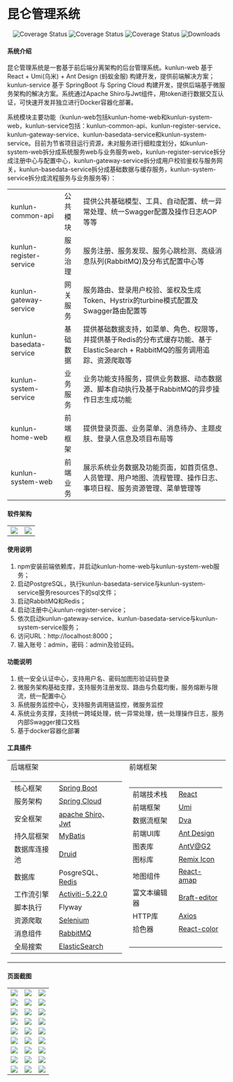 # 昆仑管理系统

<p align="center"> 
    <img src="https://img.shields.io/badge/React-6.13.0-red.svg" alt="Coverage Status">
    <img src="https://img.shields.io/badge/Ant Design-4.4.0-yellow.svg" alt="Coverage Status">
    <img src="https://img.shields.io/badge/Spring%20Cloud-Greenwich.SR5-blue.svg" alt="Coverage Status">
    <img src="https://img.shields.io/badge/Spring%20Boot-2.1.7.RELEASE-green.svg" alt="Downloads">
</p>

#### 系统介绍
昆仑管理系统是一套基于前后端分离架构的后台管理系统。kunlun-web 基于React + Umi(乌米) + Ant Design (蚂蚁金服) 构建开发，提供前端解决方案；kunlun-service 基于 SpringBoot 与 Spring Cloud 构建开发，提供后端基于微服务架构的解决方案。系统通过Apache Shiro与Jwt组件，用token进行数据交互认证，可快速开发并独立进行Docker容器化部署。

系统模块主要功能（kunlun-web包括kunlun-home-web和kunlun-system-web，kunlun-service包括：kunlun-common-api、kunlun-register-service、kunlun-gateway-service、kunlun-basedata-service和kunlun-system-service。目前为节省项目运行资源，未对服务进行细粒度划分，如kunlun-system-web拆分成系统服务web与业务服务web，kunlun-register-service拆分成注册中心与配置中心，kunlun-gateway-service拆分成用户校验鉴权与服务网关，kunlun-basedata-service拆分成基础数据与缓存服务，kunlun-system-service拆分成流程服务与业务服务等）：
<table>
    <tr>
        <td>kunlun-common-api</td>
        <td>公共模块</td>
        <td>提供公共基础模型、工具、自动配置、统一异常处理、统一Swagger配置及操作日志AOP等等</td>
    </tr>
    <tr>
        <td>kunlun-register-service</td>
        <td>服务治理</td>
        <td>服务注册、服务发现、服务心跳检测、高级消息队列(RabbitMQ)及分布式配置中心等</td>
    </tr>
    <tr>
        <td>kunlun-gateway-service</td>
        <td>网关服务</td>
        <td>服务路由、登录用户校验、鉴权及生成Token、Hystrix的turbine模式配置及Swagger路由配置等</td>
    </tr>
    <tr>
        <td>kunlun-basedata-service</td>
        <td>基础数据</td>
        <td>提供基础数据支持，如菜单、角色、权限等，并提供基于Redis的分布式缓存功能、基于ElasticSearch + RabbitMQ的服务调用追踪、资源爬取等</td>
    </tr>
    <tr>
        <td>kunlun-system-service</td>
        <td>业务服务</td>
        <td>业务功能支持服务，提供业务数据、动态数据源、脚本自动执行及基于RabbitMQ的异步操作日志生成功能</td>
    </tr>
    <tr>
        <td>kunlun-home-web</td>
        <td>前端框架</td>
        <td>提供登录页面、业务菜单、消息待办、主题皮肤、登录人信息及项目布局等</td>
    </tr>
    <tr>
        <td>kunlun-system-web</td>
        <td>前端业务</td>
        <td>展示系统业务数据及功能页面，如首页信息、人员管理、用户地图、流程管理、操作日志、事项日程、服务资源管理、菜单管理等</td>
    </tr>
</table>


#### 软件架构
<table>
    <tr>
        <td><img src="https://images.gitee.com/uploads/images/2020/0411/165451_44bb82b5_1894302.png"/></td>
        <td><img src="https://images.gitee.com/uploads/images/2020/0411/165543_a617076b_1894302.png"/></td>
    </tr>
</table>


#### 使用说明

1.  npm安装前端依赖库，并启动kunlun-home-web与kunlun-system-web服务；
2.  启动PostgreSQL，执行kunlun-basedata-service与kunlun-system-service服务resources下的sql文件；
3.  启动RabbitMQ和Redis；
4.  启动注册中心kunlun-register-service；
5.  依次启动kunlun-gateway-service、kunlun-basedata-service与kunlun-system-service服务；
6.  访问URL：http://localhost:8000；
7.  输入账号：admin，密码：admin及验证码。


#### 功能说明

1.  统一安全认证中心，支持用户名、密码加图形验证码登录
2.  微服务架构基础支撑，支持服务注册发现、路由与负载均衡，服务熔断与限流，统一配置中心
3.  系统服务监控中心，支持服务调用链监控，微服务监控
4.  系统业务支撑，支持统一跨域处理，统一异常处理，统一处理操作日志，服务内部Swagger接口文档
5.  基于docker容器化部署


#### 工具插件

<table>
    <tr>
        <td>后端框架</td>
        <td>前端框架</td>
    </tr>
    <tr>
        <td>
            <table>
                <tr>
                    <td>核心框架</td>
                    <td><a target = "_blank" href="https://spring.io/projects/spring-boot">Spring Boot</a></td>
                </tr>
                <tr>
                    <td>服务架构</td>
                    <td><a target = "_blank" href="https://spring.io/projects/spring-cloud">Spring Cloud</a></td>
                </tr>
                <tr>
                    <td>安全框架</td>
                    <td><a target = "_blank" href="http://shiro.apache.org/">apache Shiro</a>、<a target = "_blank" href={"https://jwt.io/"}>Jwt</a></td>
                </tr>
                <tr>
                    <td>持久层框架</td>
                    <td><a target = "_blank" href="http://www.mybatis.org/mybatis-3/zh/index.html">MyBatis</a></td>
                </tr>
                <tr>
                    <td>数据库连接池</td>
                    <td><a target = "_blank" href="https://github.com/alibaba/druid">Druid</a></td>
                </tr>
                <tr>
                    <td>数据库</td>
                    <td>PosgreSQL、<a target = "_blank" href="https://redis.io/">Redis</a></td>
                </tr>
                <tr>
                    <td>工作流引擎</td>
                    <td><a target = "_blank" href="https://www.activiti.org/documentation">Activiti-5.22.0</a></td>
                </tr>
                <tr>
                    <td>脚本执行</td>
                    <td>Flyway</td>
                </tr>
                <tr>
                    <td>资源爬取</td>
                    <td><a target = "_blank" href="https://www.selenium.dev/">Selenium</a></td>
                </tr>
                <tr>
                    <td>消息组件</td>
                    <td><a target = "_blank" href="https://www.rabbitmq.com/">RabbitMQ</a></td>
                </tr>
                <tr>
                    <td>全局搜索</td>
                    <td><a target = "_blank" href="https://www.elastic.co/">ElasticSearch</a></td>
                </tr>
            </table>
        </td>
        <td>
            <table>
                <tr>
                    <td>前端技术栈</td>
                    <td><a target = "_blank" href="https://github.com/facebook/react">React</a></td>
                </tr>
                <tr>
                    <td>前端框架</td>
                    <td><a target = "_blank" href="https://umijs.org/">Umi</a></td>
                </tr>
                <tr>
                    <td>数据流框架</td>
                    <td><a target = "_blank" href="https://dvajs.com/guide/">Dva</a></td>
                </tr>
                <tr>
                    <td>前端UI库</td>
                    <td><a target = "_blank" href="https://ant.design/index-cn">Ant Design</a></td>
                </tr>
                <tr>
                    <td>图表库</td>
                    <td><a target = "_blank" href="https://antv.alipay.com/zh-cn/index.html">AntV@G2</a></td>
                </tr>
                <tr>
                    <td>图标库</td>
                    <td><a target = "_blank" href="https://remixicon.com/">Remix Icon</a></td>
                </tr>
                <tr>
                    <td>地图组件</td>
                    <td><a target = "_blank" href="https://github.com/ElemeFE/react-amap">React-amap</a></td>
                </tr>
                <tr>
                    <td>富文本编辑器</td>
                    <td><a target = "_blank" href="https://braft.margox.cn/">Braft-editor</a></td>
                </tr>
                <tr>
                    <td>HTTP库</td>
                    <td><a target = "_blank" href="http://www.axios-js.com/">Axios</a></td>
                </tr>
                <tr>
                    <td>拾色器</td>
                    <td><a target = "_blank" href="http://casesandberg.github.io/react-color/">React-color</a></td>
                </tr>
                <tr>
                    <td>&nbsp;</td>
                    <td>&nbsp;</td>
                </tr>
            </table>
        </td>
    </tr>
</table>


#### 页面截图

<table>
    <tr>
        <td><img src="https://images.gitee.com/uploads/images/2020/0519/152135_716ae863_1894302.png"/></td>
        <td><img src="https://images.gitee.com/uploads/images/2020/0519/152155_14ac505e_1894302.png"/></td>
        <td><img src="https://images.gitee.com/uploads/images/2020/0519/152202_da0038d4_1894302.png"/></td>
    </tr>
    <tr>
        <td><img src="https://images.gitee.com/uploads/images/2020/0519/152211_111ac69f_1894302.png"/></td>
	<td><img src="https://images.gitee.com/uploads/images/2020/0519/152218_6520a194_1894302.png"/></td>
        <td><img src="https://images.gitee.com/uploads/images/2020/0519/152230_a46a2892_1894302.png"/></td>
    </tr>
    <tr>
        <td><img src="https://images.gitee.com/uploads/images/2020/0519/152238_5a7f8254_1894302.png"/></td>
        <td><img src="https://images.gitee.com/uploads/images/2020/0519/152246_b7e41e71_1894302.png"/></td>
	<td><img src="https://images.gitee.com/uploads/images/2020/0519/152309_043548b1_1894302.png"/></td>
    </tr>
    <tr>
        <td><img src="https://images.gitee.com/uploads/images/2020/0519/152650_bfc4269e_1894302.png"/></td>
	<td><img src="https://images.gitee.com/uploads/images/2020/0519/152658_4980a1cb_1894302.png"/></td>
        <td><img src="https://images.gitee.com/uploads/images/2020/0519/152706_2f111bab_1894302.png"/></td>
    </tr>
    <tr>
        <td><img src="https://images.gitee.com/uploads/images/2020/0519/152753_8e4ad63b_1894302.png"/></td>
        <td><img src="https://images.gitee.com/uploads/images/2020/0519/152801_9f9d6d17_1894302.png"/></td>
	<td><img src="https://images.gitee.com/uploads/images/2020/0519/152809_852a1cfe_1894302.png"/></td>
    </tr>
    <tr>
        <td><img src="https://images.gitee.com/uploads/images/2020/0519/152818_7cb1053d_1894302.png"/></td>
	<td><img src="https://images.gitee.com/uploads/images/2020/0519/152827_17f5d565_1894302.png"/></td>
        <td><img src="https://images.gitee.com/uploads/images/2020/0519/152835_a1d03494_1894302.png"/></td>
    </tr>
    <tr>
        <td><img src="https://images.gitee.com/uploads/images/2020/0519/152851_65fb3969_1894302.png"/></td>
        <td><img src="https://images.gitee.com/uploads/images/2020/0519/152901_c5345e42_1894302.png"/></td>
	<td><img src="https://images.gitee.com/uploads/images/2020/0519/152923_83532d5e_1894302.png"/></td>
    </tr>
    <tr>
        <td><img src="https://images.gitee.com/uploads/images/2020/0519/152932_fbed524a_1894302.png"/></td>
	<td><img src="https://images.gitee.com/uploads/images/2020/0519/152951_026619ce_1894302.png"/></td>
        <td><img src="https://images.gitee.com/uploads/images/2020/0519/152958_87b1ede5_1894302.png"/></td>
    </tr>
    <tr>
        <td><img src="https://images.gitee.com/uploads/images/2020/0519/153015_38279fa1_1894302.png"/></td>
        <td><img src="https://images.gitee.com/uploads/images/2020/0519/153023_b861971a_1894302.png"/></td>
        <td><img src="https://images.gitee.com/uploads/images/2020/0519/160042_d9fa0b7b_1894302.png"/></td>
    </tr>
</table>
